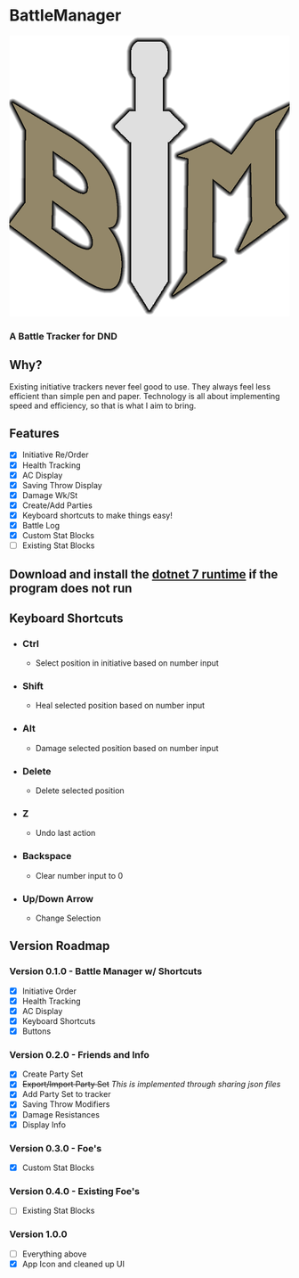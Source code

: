 # BattleManager
![Battle Manager Logo](Resources/battlemanager.png)
### A Battle Tracker for DND

## Why?
Existing initiative trackers never feel good to use. They always feel less efficient than simple pen and paper. Technology is all about implementing speed and efficiency, so that is what I aim to bring. 

## Features
- [x] Initiative Re/Order
- [x] Health Tracking
- [x] AC Display
- [x] Saving Throw Display
- [x] Damage Wk/St
- [x] Create/Add Parties
- [x] Keyboard shortcuts to make things easy!
- [x] Battle Log
- [x] Custom Stat Blocks
- [ ] Existing Stat Blocks

## Download and install the  [dotnet 7 runtime](https://dotnet.microsoft.com/en-us/download/dotnet/thank-you/runtime-7.0.5-windows-x64-installer) if the program does not run

## Keyboard Shortcuts
- ### Ctrl
  - Select position in initiative based on number input

- ### Shift
  - Heal selected position based on number input

- ### Alt
  - Damage selected position based on number input

- ### Delete
  - Delete selected position

- ### Z
  - Undo last action

- ### Backspace
  - Clear number input to 0

- ### Up/Down Arrow
  - Change Selection

## Version Roadmap
### Version 0.1.0 - Battle Manager w/ Shortcuts
- [x] Initiative Order
- [x] Health Tracking
- [x] AC Display
- [x] Keyboard Shortcuts
- [x] Buttons

### Version 0.2.0 - Friends and Info
- [x] Create Party Set
- [x] ~~Export/Import Party Set~~ _This is implemented through sharing json files_
- [x] Add Party Set to tracker
- [x] Saving Throw Modifiers
- [x] Damage Resistances
- [x] Display Info

### Version 0.3.0 - Foe's
- [x] Custom Stat Blocks

### Version 0.4.0 - Existing Foe's
- [ ] Existing Stat Blocks

### Version 1.0.0
- [ ] Everything above
- [x] App Icon and cleaned up UI
